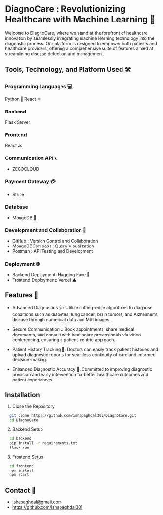 
# DiagnoCare : Revolutionizing Healthcare with Machine Learning 💉

Welcome to DiagnoCare, where we stand at the forefront of healthcare innovation by seamlessly integrating machine learning technology into the diagnostic process. Our platform is designed to empower both patients and healthcare providers, offering a comprehensive suite of features aimed at streamlining disease detection and management.


## Tools, Technology, and Platform Used 🛠️

### Programming Languages 💻

Python 🐍
React ⚛️

### Backend 
Flask Server 
### Frontend 
React Js 
### Communication API 📞
- ZEGOCLOUD 
### Payment Gateway 💳
- Stripe 
### Database 
- MongoDB 🍃
### Development and Collaboration 🔧
- GitHub : Version Control and Collaboration
- MongoDBCompass : Query Visualization
- Postman : API Testing and Development
### Deployment 🌐
- Backend Deployment: Hugging Face 🤗
- Frontend Deployment: Vercel ▲


## Features 🌟

- Advanced Diagnostics 🩺: Utilize cutting-edge algorithms to diagnose conditions such as diabetes, lung cancer, brain tumors, and Alzheimer's disease through numerical data and MRI images.

- Secure Communication 📞: Book appointments, share medical documents, and consult with healthcare professionals via video conferencing, ensuring a patient-centric approach.

- Patient History Tracking 📑: Doctors can easily track patient histories and upload diagnostic reports for seamless continuity of care and informed decision-making.

- Enhanced Diagnostic Accuracy 🧬: Committed to improving diagnostic precision and early intervention for better healthcare outcomes and patient experiences.




## Installation

1. Clone the Repository

```bash
  git clone https://github.com/ishapaghdal301/DiagnoCare.git
  cd DiagnoCare
```

2. Backend Setup 
```bash
  cd backend
  pip install -r requirements.txt
  flask run
```

3. Frontend Setup
```bash
  cd frontend
  npm install
  npm start
```

## Contact 📧
- ishapaghdal@gmail.com
- https://github.com/ishapaghdal301

